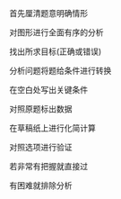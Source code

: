 首先厘清题意明确情形

对图形进行全面有序的分析

找出所求目标(正确或错误)

分析问题将题给条件进行转换

在空白处写出关键条件

对照原题标出数据

在草稿纸上进行化简计算

对照选项进行验证

若非常有把握就直接过

有困难就排除分析





 



